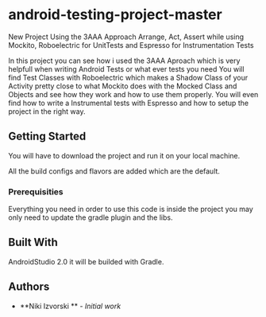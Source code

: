 # android-testing-project-master
New Project Using the 3AAA Approach Arrange, Act, Assert while using Mockito, Roboelectric for 
UnitTests and Espresso for Instrumentation Tests

In this project you can see how i used the 3AAA Aproach which is very helpfull when writing Android Tests or what ever tests you need
You will find Test Classes with Roboelectric which makes a Shadow Class of your Activity pretty close to what Mockito does with the
Mocked Class and Objects and see how they work and how to use them properly. You will even find how to write a Instrumental tests with
Espresso and how to setup the project in the right way.

## Getting Started

You will have to download the project and run it on your local machine.

All the build configs and flavors are added which are the default.

### Prerequisities

Everything you need in order to use this code is inside the project you may only need to update the gradle plugin and the libs.

## Built With

AndroidStudio 2.0 it will be builded with Gradle.

## Authors

* **Niki Izvorski ** - *Initial work*

